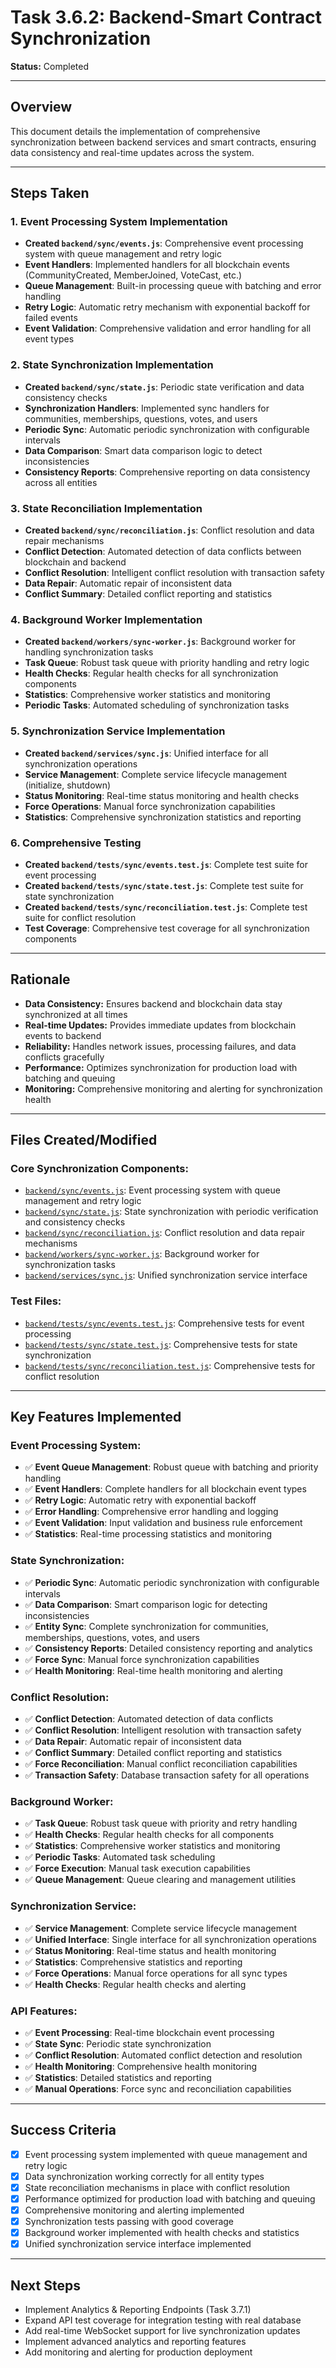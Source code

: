 # Task 3.6.2: Backend-Smart Contract Synchronization

**Status:** Completed

---

## Overview
This document details the implementation of comprehensive synchronization between backend services and smart contracts, ensuring data consistency and real-time updates across the system.

---

## Steps Taken

### 1. Event Processing System Implementation
- **Created `backend/sync/events.js`**: Comprehensive event processing system with queue management and retry logic
- **Event Handlers**: Implemented handlers for all blockchain events (CommunityCreated, MemberJoined, VoteCast, etc.)
- **Queue Management**: Built-in processing queue with batching and error handling
- **Retry Logic**: Automatic retry mechanism with exponential backoff for failed events
- **Event Validation**: Comprehensive validation and error handling for all event types

### 2. State Synchronization Implementation
- **Created `backend/sync/state.js`**: Periodic state verification and data consistency checks
- **Synchronization Handlers**: Implemented sync handlers for communities, memberships, questions, votes, and users
- **Periodic Sync**: Automatic periodic synchronization with configurable intervals
- **Data Comparison**: Smart data comparison logic to detect inconsistencies
- **Consistency Reports**: Comprehensive reporting on data consistency across all entities

### 3. State Reconciliation Implementation
- **Created `backend/sync/reconciliation.js`**: Conflict resolution and data repair mechanisms
- **Conflict Detection**: Automated detection of data conflicts between blockchain and backend
- **Conflict Resolution**: Intelligent conflict resolution with transaction safety
- **Data Repair**: Automatic repair of inconsistent data
- **Conflict Summary**: Detailed conflict reporting and statistics

### 4. Background Worker Implementation
- **Created `backend/workers/sync-worker.js`**: Background worker for handling synchronization tasks
- **Task Queue**: Robust task queue with priority handling and retry logic
- **Health Checks**: Regular health checks for all synchronization components
- **Statistics**: Comprehensive worker statistics and monitoring
- **Periodic Tasks**: Automated scheduling of synchronization tasks

### 5. Synchronization Service Implementation
- **Created `backend/services/sync.js`**: Unified interface for all synchronization operations
- **Service Management**: Complete service lifecycle management (initialize, shutdown)
- **Status Monitoring**: Real-time status monitoring and health checks
- **Force Operations**: Manual force synchronization capabilities
- **Statistics**: Comprehensive synchronization statistics and reporting

### 6. Comprehensive Testing
- **Created `backend/tests/sync/events.test.js`**: Complete test suite for event processing
- **Created `backend/tests/sync/state.test.js`**: Complete test suite for state synchronization
- **Created `backend/tests/sync/reconciliation.test.js`**: Complete test suite for conflict resolution
- **Test Coverage**: Comprehensive test coverage for all synchronization components

---

## Rationale
- **Data Consistency:** Ensures backend and blockchain data stay synchronized at all times
- **Real-time Updates:** Provides immediate updates from blockchain events to backend
- **Reliability:** Handles network issues, processing failures, and data conflicts gracefully
- **Performance:** Optimizes synchronization for production load with batching and queuing
- **Monitoring:** Comprehensive monitoring and alerting for synchronization health

---

## Files Created/Modified

### Core Synchronization Components:
- [`backend/sync/events.js`](../backend/sync/events.js): Event processing system with queue management and retry logic
- [`backend/sync/state.js`](../backend/sync/state.js): State synchronization with periodic verification and consistency checks
- [`backend/sync/reconciliation.js`](../backend/sync/reconciliation.js): Conflict resolution and data repair mechanisms
- [`backend/workers/sync-worker.js`](../backend/workers/sync-worker.js): Background worker for synchronization tasks
- [`backend/services/sync.js`](../backend/services/sync.js): Unified synchronization service interface

### Test Files:
- [`backend/tests/sync/events.test.js`](../backend/tests/sync/events.test.js): Comprehensive tests for event processing
- [`backend/tests/sync/state.test.js`](../backend/tests/sync/state.test.js): Comprehensive tests for state synchronization
- [`backend/tests/sync/reconciliation.test.js`](../backend/tests/sync/reconciliation.test.js): Comprehensive tests for conflict resolution

---

## Key Features Implemented

### Event Processing System:
- ✅ **Event Queue Management**: Robust queue with batching and priority handling
- ✅ **Event Handlers**: Complete handlers for all blockchain event types
- ✅ **Retry Logic**: Automatic retry with exponential backoff
- ✅ **Error Handling**: Comprehensive error handling and logging
- ✅ **Event Validation**: Input validation and business rule enforcement
- ✅ **Statistics**: Real-time processing statistics and monitoring

### State Synchronization:
- ✅ **Periodic Sync**: Automatic periodic synchronization with configurable intervals
- ✅ **Data Comparison**: Smart comparison logic for detecting inconsistencies
- ✅ **Entity Sync**: Complete synchronization for communities, memberships, questions, votes, and users
- ✅ **Consistency Reports**: Detailed consistency reporting and analytics
- ✅ **Force Sync**: Manual force synchronization capabilities
- ✅ **Health Monitoring**: Real-time health monitoring and alerting

### Conflict Resolution:
- ✅ **Conflict Detection**: Automated detection of data conflicts
- ✅ **Conflict Resolution**: Intelligent resolution with transaction safety
- ✅ **Data Repair**: Automatic repair of inconsistent data
- ✅ **Conflict Summary**: Detailed conflict reporting and statistics
- ✅ **Force Reconciliation**: Manual conflict reconciliation capabilities
- ✅ **Transaction Safety**: Database transaction safety for all operations

### Background Worker:
- ✅ **Task Queue**: Robust task queue with priority and retry handling
- ✅ **Health Checks**: Regular health checks for all components
- ✅ **Statistics**: Comprehensive worker statistics and monitoring
- ✅ **Periodic Tasks**: Automated task scheduling
- ✅ **Force Execution**: Manual task execution capabilities
- ✅ **Queue Management**: Queue clearing and management utilities

### Synchronization Service:
- ✅ **Service Management**: Complete service lifecycle management
- ✅ **Unified Interface**: Single interface for all synchronization operations
- ✅ **Status Monitoring**: Real-time status and health monitoring
- ✅ **Statistics**: Comprehensive statistics and reporting
- ✅ **Force Operations**: Manual force operations for all sync types
- ✅ **Health Checks**: Regular health checks and alerting

### API Features:
- ✅ **Event Processing**: Real-time blockchain event processing
- ✅ **State Sync**: Periodic state synchronization
- ✅ **Conflict Resolution**: Automated conflict detection and resolution
- ✅ **Health Monitoring**: Comprehensive health monitoring
- ✅ **Statistics**: Detailed statistics and reporting
- ✅ **Manual Operations**: Force sync and reconciliation capabilities

---

## Success Criteria
- [x] Event processing system implemented with queue management and retry logic
- [x] Data synchronization working correctly for all entity types
- [x] State reconciliation mechanisms in place with conflict resolution
- [x] Performance optimized for production load with batching and queuing
- [x] Comprehensive monitoring and alerting implemented
- [x] Synchronization tests passing with good coverage
- [x] Background worker implemented with health checks and statistics
- [x] Unified synchronization service interface implemented

---

## Next Steps
- Implement Analytics & Reporting Endpoints (Task 3.7.1)
- Expand API test coverage for integration testing with real database
- Add real-time WebSocket support for live synchronization updates
- Implement advanced analytics and reporting features
- Add monitoring and alerting for production deployment 